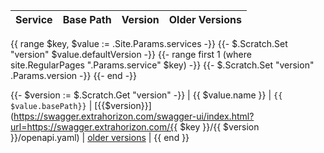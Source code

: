 | Service | Base Path | Version | Older Versions |
| ----| ---- | ---- | ---- |
{{ range $key, $value := .Site.Params.services -}}
{{- $.Scratch.Set "version" $value.defaultVersion -}}
{{- range first 1 (where site.RegularPages ".Params.service" $key) -}}
{{- $.Scratch.Set "version" .Params.version -}}
{{- end -}}

{{- $version := $.Scratch.Get "version" -}}
| {{ $value.name }} | `{{ $value.basePath}}` | [{{$version}}](https://swagger.extrahorizon.com/swagger-ui/index.html?url=https://swagger.extrahorizon.com/{{ $key }}/{{ $version }}/openapi.yaml) | [older versions](https://swagger.extrahorizon.com/listing/?service={{$key}}) |
{{ end }}